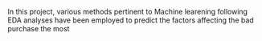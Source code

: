 In this project, various methods pertinent to Machine learening following EDA analyses have been employed to predict the factors affecting the bad purchase the most
